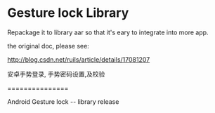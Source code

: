 # Gesture lock Library

Repackage it to library aar so that it's eary to integrate into more app.

the original doc, please see:

http://blog.csdn.net/ruils/article/details/17081207


安卓手势登录, 手势密码设置,及校验

===============

Android Gesture lock -- library release

